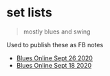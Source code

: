 # set lists

> mostly blues and swing

Used to publish these as FB notes

- [Blues Online Sept 26 2020](sept-26-2020.md)
- [Blues Online Sept 18 2020](sept-18-2020.md)



